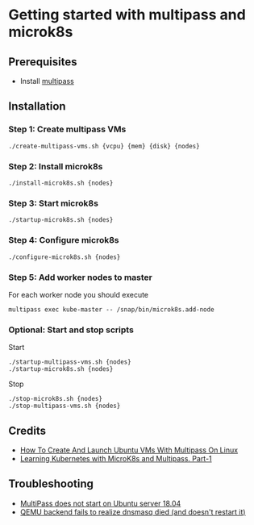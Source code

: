 # Getting started with multipass and microk8s

## Prerequisites

* Install [multipass](https://multipass.run/)


## Installation

### Step 1: Create multipass VMs

```
./create-multipass-vms.sh {vcpu} {mem} {disk} {nodes}
```

### Step 2: Install microk8s

```
./install-microk8s.sh {nodes}
```

### Step 3: Start microk8s

```
./startup-microk8s.sh {nodes}
```

### Step 4: Configure microk8s

```
./configure-microk8s.sh {nodes}
```

### Step 5: Add worker nodes to master

For each worker node you should execute

```
multipass exec kube-master -- /snap/bin/microk8s.add-node
```

### Optional: Start and stop scripts

Start

```
./startup-multipass-vms.sh {nodes}
./startup-microk8s.sh {nodes}
```

Stop 

```
./stop-microk8s.sh {nodes}
./stop-multipass-vms.sh {nodes}
```

## Credits

* [How To Create And Launch Ubuntu VMs With Multipass On Linux](https://www.ostechnix.com/how-to-create-and-launch-ubuntu-vms-with-multipass-on-linux/)
* [Learning Kubernetes with MicroK8s and Multipass. Part-1](https://medium.com/@mohamedsinbox/learning-kubernetes-with-microk8s-and-multipass-part-1-5906fb7db9d3)


## Troubleshooting

* [MultiPass does not start on Ubuntu server 18.04](https://forum.snapcraft.io/t/multipass-does-not-start-on-ubuntu-server-18-04/11365/10)
* [QEMU backend fails to realize dnsmasq died (and doesn't restart it)](https://github.com/canonical/multipass/issues/1475#)
